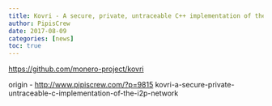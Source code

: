 ```yaml
---
title: Kovri - A secure, private, untraceable C++ implementation of the I2P network
author: PipisCrew
date: 2017-08-09
categories: [news]
toc: true
---
```


https://github.com/monero-project/kovri

origin - http://www.pipiscrew.com/?p=9815 kovri-a-secure-private-untraceable-c-implementation-of-the-i2p-network